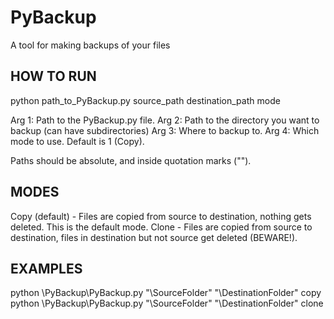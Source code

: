 # PyBackup
A tool for making backups of your files








## HOW TO RUN

python path_to_PyBackup.py source_path destination_path mode

Arg 1: Path to the PyBackup.py file.
Arg 2: Path to the directory you want to backup (can have subdirectories)
Arg 3: Where to backup to.
Arg 4: Which mode to use. Default is 1 (Copy).

Paths should be absolute, and inside quotation marks ("").


## MODES

Copy (default)    - Files are copied from source to destination, nothing gets deleted. This is the default mode.
Clone             - Files are copied from source to destination, files in destination but not source get deleted (BEWARE!).


## EXAMPLES

python \PyBackup\PyBackup.py "\SourceFolder" "\DestinationFolder" copy
python \PyBackup\PyBackup.py "\SourceFolder" "\DestinationFolder" clone
